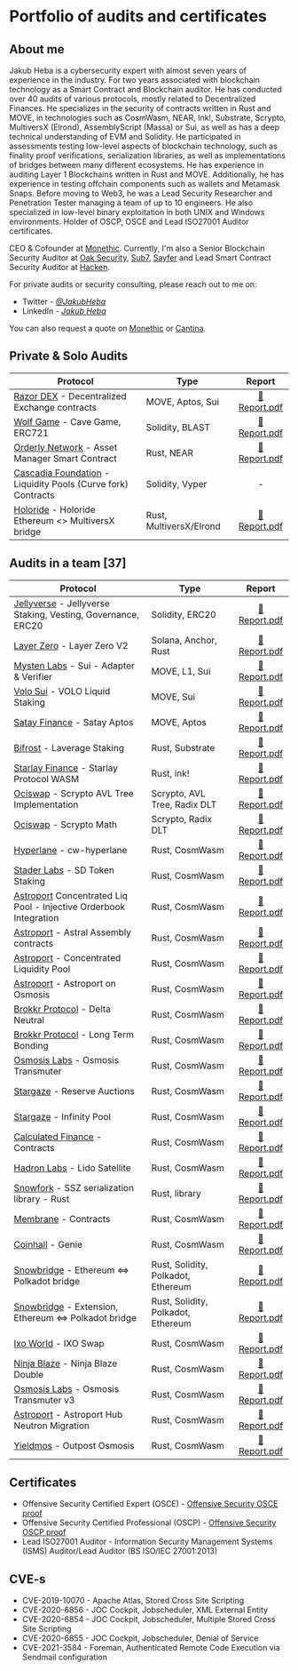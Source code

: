 # Portfolio of audits and certificates

## About me

Jakub Heba is a cybersecurity expert with almost seven years of experience in the industry. For two years associated with blockchain technology as a Smart Contract and Blockchain auditor. He has conducted over 40 audits of various protocols, mostly related to Decentralized Finances. He specializes in the security of contracts written in Rust and MOVE, in technologies such as CosmWasm, NEAR, Ink!, Substrate, Scrypto, MultiversX (Elrond), AssemblyScript (Massa) or Sui, as well as has a deep technical understanding of EVM and Solidity. He participated in assessments testing low-level aspects of blockchain technology, such as finality proof verifications, serialization libraries, as well as implementations of bridges between many different ecosystems. He has experience in auditing Layer 1 Blockchains written in Rust and MOVE. Additionally, he has experience in testing offchain components such as wallets and Metamask Snaps. Before moving to Web3, he was a Lead Security Researcher and Penetration Tester managing a team of up to 10 engineers. He also specialized in low-level binary exploitation in both UNIX and Windows environments. Holder of OSCP, OSCE and Lead ISO27001 Auditor certificates.

CEO & Cofounder at [Monethic](https://monethic.io). Currently, I'm also a Senior Blockchain Security Auditor at [Oak Security](https://oaksecurity.io/), [Sub7](https://sub7.xyz), [Sayfer](https://sayfer.io) and Lead Smart Contract Security Auditor at [Hacken](https://hacken.io). 

For private audits or security consulting, please reach out to me on:
- Twitter - [*@JakubHeba*](https://twitter.com/JakubHeba) 
- LinkedIn - [*Jakub Heba*](https://www.linkedin.com/in/jakub-heba-b9987315b)
  
You can also request a quote on [Monethic](https://monethic.io) or [Cantina](https://cantina.xyz/u/jakubheba).

## Private & Solo Audits

| Protocol | Type | Report |
| - | - | :-: |
| [Razor DEX](https://razordex.xyz/) - Decentralized Exchange contracts  | MOVE, Aptos, Sui | [📄 Report.pdf](https://github.com/Monethic/portfolio/blob/main/audit-reports/Smart%20Contract%20Audit%20Report%20-%20Razor%20DEX%20-%20MOVE%20-%20Final.pdf) |
| [Wolf Game](https://wolf.game) - Cave Game, ERC721 | Solidity, BLAST | [📄 Report.pdf](https://github.com/Monethic/portfolio/blob/main/audit-reports/Smart%20Contract%20Audit%20Report%20-%20Wolf%20Game%20-%20Final.pdf) |
| [Orderly Network](https://orderly.network) - Asset Manager Smart Contract  | Rust, NEAR | [📄 Report.pdf](https://github.com/OrderlyNetwork/Audits/blob/main/Independent%20Researcher_09_2023.pdf) |
| [Cascadia Foundation](https://cascadia.gitbook.io/gitbook/) - Liquidity Pools (Curve fork) Contracts  | Solidity, Vyper |-|
| [Holoride](https://dapp.holoride.com/bridge) - Holoride Ethereum <> MultiversX bridge | Rust, MultiversX/Elrond | [📄 Report.pdf](https://drive.google.com/file/d/1gAlMuEZNotejVqVdxHqVM3Qben79ETHt/view) |


## Audits in a team [37]

| Protocol | Type | Report |
| - | - | :-: |
| [Jellyverse](https://jellyverse.org) - Jellyverse Staking, Vesting, Governance, ERC20 | Solidity, ERC20 | [📄 Report.pdf](https://3029210178-files.gitbook.io/~/files/v0/b/gitbook-x-prod.appspot.com/o/spaces%2F7fJxjrk6a3wPtiSa5D2R%2Fuploads%2FaeeTqg4Ly91ykPM81Chb%2FHacken_Jellyverse_SCA_Jellyverse_Governor_Apr2024_P_2024_320_1_20240524.pdf?alt=media&token=0be257e5-0f43-4d33-bd35-a2c2fcff91b3) |
| [Layer Zero](https://layerzero.network) - Layer Zero V2 | Solana, Anchor, Rust | [📄 Report.pdf](https://github.com/LayerZero-Labs/Audits/blob/main/audits/Pashov-security-review-FINAL.pdf) |
| [Mysten Labs](https://mystenlabs.com) - Sui - Adapter & Verifier | MOVE, L1, Sui | [📄 Report.pdf](https://github.com/sui-foundation/security-audits/blob/main/docs/MystenLabs_Adapter_Verifier_L1_Security_Audit_Report_Halborn_Final.pdf) |
| [Volo Sui](https://www.volosui.com) - VOLO Liquid Staking | MOVE, Sui | [📄 Report.pdf](https://wp.hacken.io/wp-content/uploads/2023/09/VOLO-SC_Audit_Report-2023.08.22-SA-1583.pdf) |
| [Satay Finance](https://www.satay.finance) - Satay Aptos | MOVE, Aptos | [📄 Report.pdf](https://github.com/satay-protocol/smart-contract-audit/blob/main/Satay_Finance_Satay_Aptos_Move_Smart_Contract_Security_Audit_Report_Halborn_Final.pdf) |
| [Bifrost](https://bifrost.finance) - Laverage Staking | Rust, Substrate | [📄 Report.pdf](https://github.com/oak-security/audit-reports/blob/07caf5ba430983f6b53786f54aa5a6919e99d214/Bifrost/2024-03-11%20Audit%20Report%20-%20Bifrost%20Finance%20Leveraged%20Staking%20v1.0.pdf) |
| [Starlay Finance](https://starlay.finance) - Starlay Protocol WASM | Rust, ink! | [📄 Report.pdf](https://github.com/oak-security/audit-reports/blob/07caf5ba430983f6b53786f54aa5a6919e99d214/Starlay/2024-03-06%20Audit%20Report%20-%20Starlay%20Protocol%20Wasm%20v1.0.pdf) |
| [Ociswap](https://ociswap.com) - Scrypto AVL Tree Implementation | Scrypto, AVL Tree, Radix DLT | [📄 Report.pdf](https://wp.hacken.io/wp-content/uploads/2024/01/Ociswap_AVL-tree_SC-Audit-Report_21112023_SA-1999-1.pdf) |
| [Ociswap](https://ociswap.com) - Scrypto Math | Scrypto, Radix DLT | [📄 Report.pdf](https://wp.hacken.io/wp-content/uploads/2024/02/Ociswap_Math_SC-Audit-Report_21112023_SA-1999.pdf) |
| [Hyperlane](https://www.hyperlane.xyz) - cw-hyperlane | Rust, CosmWasm | [📄 Report.pdf](https://github.com/oak-security/audit-reports/blob/07caf5ba430983f6b53786f54aa5a6919e99d214/Hyperlane/2024-02-13%20Audit%20Report%20-%20cw-hyperlane%20v1.0.pdf) |
| [Stader Labs](https://www.staderlabs.com) - SD Token Staking  | Rust, CosmWasm | [📄 Report.pdf](https://github.com/HalbornSecurity/PublicReports/blob/master/CosmWasm%20Smart%20Contract%20Audits/Stader_Labs_SD_Token_Staking_Contracts_CosmWasm_Smart_Contract_Security_Audit_Report_Halborn_Final.pdf) |
| [Astroport](https://astroport.fi/en) Concentrated Liq Pool - Injective Orderbook Integration  | Rust, CosmWasm | [📄 Report.pdf](https://github.com/oak-security/audit-reports/blob/master/Astroport/2023-07-13%20Audit%20Report%20-%20Astroport%20Concentrated%20Liquidity%20Pool%20with%20Injective%20Orderbook%20Integration%20v1.0.pdf) |
| [Astroport](https://astroport.fi/en) - Astral Assembly contracts  | Rust, CosmWasm | [📄 Report.pdf](https://github.com/HalbornSecurity/PublicReports/blob/master/CosmWasm%20Smart%20Contract%20Audits/Astroport_fi_Astral_Assembly_CosmWasm_Smart_Contract_Security_Audit_Report_Halborn_Final.pdf) |
| [Astroport](https://astroport.fi/en) - Concentrated Liquidity Pool  | Rust, CosmWasm | [📄 Report.pdf](https://github.com/oak-security/audit-reports/blob/master/Astroport/2023-03-16%20Audit%20Report%20-%20Astroport%20Concentrated%20Liquidity%20Pool%20v1.0.pdf) |
| [Astroport](https://astroport.fi/en) - Astroport on Osmosis  | Rust, CosmWasm | [📄 Report.pdf](https://github.com/oak-security/audit-reports/blob/master/Astroport/2024-01-29%20Audit%20Report%20-%20Astroport%20on%20Osmosis%20v1.0.pdf) |
| [Brokkr Protocol](https://brokkr.finance) - Delta Neutral | Rust, CosmWasm | [📄 Report.pdf](https://github.com/HalbornSecurity/PublicReports/blob/master/CosmWasm%20Smart%20Contract%20Audits/Brokkr_Protocol_Delta_Neutral_CosmWasm_Smart_Contract_Security_Audit_Report_Halborn_Final.pdf) |
| [Brokkr Protocol](https://brokkr.finance) - Long Term Bonding  | Rust, CosmWasm | [📄 Report.pdf](https://github.com/HalbornSecurity/PublicReports/blob/master/CosmWasm%20Smart%20Contract%20Audits/Brokkr_Protocol_Long_Term_Bonding_CosmWasm_Smart_Contract_Security_Audit_Report_Halborn_Final.pdf) |
| [Osmosis Labs](https://osmosis.zone/) - Osmosis Transmuter  | Rust, CosmWasm | [📄 Report.pdf](https://github.com/oak-security/audit-reports/blob/master/Osmosis%20Labs/2023-10-09%20Audit%20Report%20-%20Osmosis%20Transmuter%20v1.0.pdf) |
| [Stargaze](https://www.stargaze.zone/) - Reserve Auctions | Rust, CosmWasm | [📄 Report.pdf](https://github.com/oak-security/audit-reports/blob/master/Stargaze/2023-06-20%20Audit%20Report%20-%20Stargaze%20Reserve%20Auctions%20v1.0.pdf) |
| [Stargaze](https://www.stargaze.zone) - Infinity Pool | Rust, CosmWasm | [📄 Report.pdf](https://github.com/oak-security/audit-reports/blob/master/Stargaze/2023-07-20%20Audit%20Report%20-%20Stargaze%20Infinity%20Pool%20v1.1.pdf) |
| [Calculated Finance](https://calculated.fi/) - Contracts  | Rust, CosmWasm | [📄 Report.pdf](https://github.com/oak-security/audit-reports/blob/master/Calculated%20Finance/2023-05-23%20Audit%20Report%20-%20Calculated%20Finance%20v1.1.pdf) |
| [Hadron Labs](https://hadronlabs.org/) - Lido Satellite | Rust, CosmWasm | [📄 Report.pdf](https://github.com/oak-security/audit-reports/blob/master/Hadron%20Labs/2023-07-29%20Audit%20Report%20-%20Hadron%20Labs%20Lido%20Satellite%20v1.0.pdf) |
| [Snowfork](https://snowfork.com/) - SSZ serialization library - Rust  | Rust, library | [📄 Report.pdf](https://github.com/oak-security/audit-reports/blob/master/ssz-rs/2023-09-28%20Audit%20Report%20-%20ssz-rs%20v1.0.pdf) |
| [Membrane](https://www.membrane.fi/) - Contracts | Rust, CosmWasm | [📄 Report.pdf](https://github.com/oak-security/audit-reports/blob/master/Membrane/2023-06-15%20Audit%20Report%20-%20Membrane%20v1.0.pdf) |
| [Coinhall](https://coinhall.org/) - Genie | Rust, CosmWasm | [📄 Report.pdf](https://github.com/oak-security/audit-reports/blob/master/Coinhall/2023-09-26%20Audit%20Report%20-%20Coinhall%20Genie%20v1.0.pdf) |
| [Snowbridge](https://docs.snowbridge.network) - Ethereum <=> Polkadot bridge | Rust, Solidity, Polkadot, Ethereum | [📄 Report.pdf](https://github.com/oak-security/audit-reports/blob/main/Snowbridge/2024-01-31%20Audit%20Report%20-%20Snowbridge%20v1.0.pdf) |
| [Snowbridge](https://docs.snowbridge.network) - Extension, Ethereum <=> Polkadot bridge | Rust, Solidity, Polkadot, Ethereum | [📄 Report.pdf](https://github.com/oak-security/audit-reports/blob/main/Snowbridge/2024-02-12%20Audit%20Report%20-%20Snowbridge%20Extension%20v1.1.pdf) |
| [Ixo World](https://www.ixo.world) - IXO Swap | Rust, CosmWasm | [📄 Report.pdf](https://github.com/oak-security/audit-reports/blob/main/ixo/2024-03-15%20Audit%20Report%20-%20IxoSwap%20v1.0.pdf) |
| [Ninja Blaze](https://blaze.ninja) - Ninja Blaze Double | Rust, CosmWasm | [📄 Report.pdf](https://github.com/oak-security/audit-reports/blob/main/Ninja%20Blaze/2024-05-06%20Audit%20Report%20-%20Ninja%20Blaze%20Double%20v1.0.pdf) |
| [Osmosis Labs](https://osmosis.zone/) - Osmosis Transmuter v3 | Rust, CosmWasm | [📄 Report.pdf](https://github.com/oak-security/audit-reports/blob/491d60921f02ba76605fe1326c5a956fb1457647/Osmosis%20Labs/2024-05-15%20Audit%20Report%20-%20Osmosis%20Transmuter%20v3%20v1.0.pdf) |
| [Astroport](https://astroport.fi/en) - Astroport Hub Neutron Migration | Rust, CosmWasm | [📄 Report.pdf](https://github.com/oak-security/audit-reports/blob/2f78993697732821ed8a84834f95bbea99afc78f/Astroport/2024-05-22%20Audit%20Report%20-%20Astroport%20Hub%20Neutron%20Migration%20v1.0.pdf) |
| [Yieldmos](https://www.yieldmos.com) - Outpost Osmosis | Rust, CosmWasm | [📄 Report.pdf](https://github.com/oak-security/audit-reports/blob/6547cfbb15a0533e9dee9be0e5569e0e046ed875/Yieldmos/2024-05-17%20Audit%20Report%20-%20Yieldmos%20Outposts%20Osmosis%20v1.0.pdf) |



## Certificates

- Offensive Security Certified Expert (OSCE) - [Offensive Security OSCE proof](https://www.credly.com/badges/03c84c49-f2d6-47b9-9aaf-ff6248d49f28?source=linked_in_profile)
- Offensive Security Certified Professional (OSCP) - [Offensive Security OSCP proof](https://www.credly.com/badges/bc74ee74-7934-4398-a4c8-5c76598d63ac)
- Lead ISO27001 Auditor - Information Security Management Systems (ISMS) Auditor/Lead Auditor (BS ISO/IEC 27001:2013)

## CVE-s

- CVE-2019-10070 - Apache Atlas, Stored Cross Site Scripting
- CVE-2020-6856 - JOC Cockpit, Jobscheduler, XML External Entity
- CVE-2020-6854 - JOC Cockpit, Jobscheduler, Multiple Stored Cross Site Scripting
- CVE-2020-6855 - JOC Cockpit, Jobscheduler, Denial of Service
- CVE-2021-3584 - Foreman, Authenticated Remote Code Execution via Sendmail configuration

